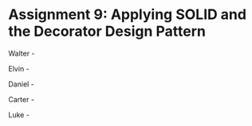 # Assignment 9: Applying SOLID and the Decorator Design Pattern

Walter - 

Elvin - 

Daniel - 

Carter - 

Luke - 